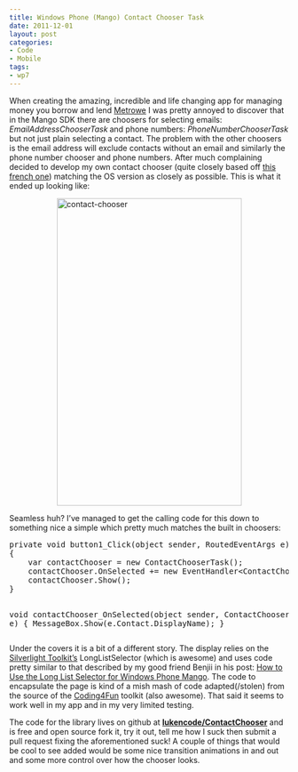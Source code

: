 ```yaml
---
title: Windows Phone (Mango) Contact Chooser Task
date: 2011-12-01
layout: post
categories:
- Code
- Mobile
tags:
- wp7
---
```


<p>When creating the amazing, incredible and life changing app for managing money you borrow and lend <a href="http://www.windowsphone.com/en-US/apps/7745a9a4-6926-4767-9e61-837fdd1faba5" target="_blank">Metrowe</a> I was pretty annoyed to discover that in the Mango SDK there are choosers for selecting emails: <em>EmailAddressChooserTask</em><strong> </strong>and phone numbers: <em>PhoneNumberChooserTask </em>but not just plain selecting a contact. The problem with the other choosers is the email address will exclude contacts without an email and similarly the phone number chooser and phone numbers. After much complaining decided to develop my own contact chooser (quite closely based off <a href="http://blog.naviso.fr/wordpress/?p=851" target="_blank">this french one</a>) matching the OS version as closely as possible. This is what it ended up looking like:</p> <p><a href="http://lukencode.com/wp-content/uploads/2011/12/contact-chooser.png"><img style="background-image: none; border-right-width: 0px; padding-left: 0px; padding-right: 0px; display: block; float: none; border-top-width: 0px; border-bottom-width: 0px; margin-left: auto; border-left-width: 0px; margin-right: auto; padding-top: 0px" title="contact-chooser" border="0" alt="contact-chooser" src="http://lukencode.com/wp-content/uploads/2011/12/contact-chooser_thumb.png" width="333" height="553"></a></p> <p>Seamless huh? I’ve managed to get the calling code for this down to something nice a simple which pretty much matches the built in choosers:</p><pre class="prettyprint">private void button1_Click(object sender, RoutedEventArgs e)
{
    var contactChooser = new ContactChooserTask();
    contactChooser.OnSelected += new EventHandler&lt;ContactChooserEventArgs&gt;(contactChooser_OnSelected);
    contactChooser.Show();
}

void contactChooser_OnSelected(object sender, ContactChooserEventArgs e)
{
    MessageBox.Show(e.Contact.DisplayName);
}
</pre>
<p>Under the covers it is a bit of a different story. The display relies on the <a href="http://silverlight.codeplex.com/" target="_blank">Silverlight Toolkit’s</a> LongListSelector (which is awesome) and uses code pretty similar to that described by my good friend Benjii in his post: <a href="http://benjii.me/2011/10/how-to-use-the-long-list-selector-for-windows-phone-mango/" target="_blank">How to Use the Long List Selector for Windows Phone Mango</a>. The code to encapsulate the page is kind of a mish mash of code adapted(/stolen) from the source of the <a href="http://coding4fun.codeplex.com/" target="_blank">Coding4Fun</a> toolkit (also awesome). That said it seems to work well in my app and in my very limited testing.</p>
<p>The code for the library lives on github at <a href="https://github.com/lukencode/ContactChooser" target="_blank"><strong>lukencode/ContactChooser</strong></a> and is free and open source fork it, try it out, tell me how I suck then submit a pull request fixing the aforementioned suck! A couple of things that would be cool to see added would be some nice transition animations in and out and some more control over how the chooser looks.</p>